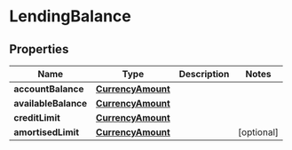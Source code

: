 # LendingBalance

## Properties
Name | Type | Description | Notes
------------ | ------------- | ------------- | -------------
**accountBalance** | [**CurrencyAmount**](CurrencyAmount.md) |  | 
**availableBalance** | [**CurrencyAmount**](CurrencyAmount.md) |  | 
**creditLimit** | [**CurrencyAmount**](CurrencyAmount.md) |  | 
**amortisedLimit** | [**CurrencyAmount**](CurrencyAmount.md) |  |  [optional]
